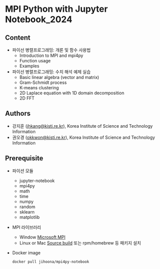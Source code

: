 # MPI Python with Jupyter Notebook_2024

## Content
- 파이선 병렬프로그래밍: 개론 및 함수 사용법
  - Introduction to MPI and mpi4py
  - Function usage
  - Examples
- 파이선 병렬프로그래밍: 수치 해석 예제 실습
  - Basic linear algebra (vector and matrix)
  - Gram-Schmidt process
  - K-means clustering
  - 2D Laplace equation with 1D domain decomposition
  - 2D FFT

## Authors
- 강지훈 (jhkang@kisti.re.kr), Korea Institute of Science and Technology Information
- 권오경 (okkwon@kisti.re.kr), Korea Institute of Science and Technology Information

## Prerequisite
- 파이션 모듈
  - jupyter-notebook
  - mpi4py
  - math
  - time
  - numpy
  - random
  - sklearn
  - matplotlib
- MPI 라이브러리
  - Window
    [Microsoft MPI](https://www.microsoft.com/en-us/download/details.aspx?id=105289)
  - Linux or Mac
    [Source build](https://mpi4py.readthedocs.io/en/stable/appendix.html#building-mpi) 또는 rpm/homebrew 등 패키지 설치 
- Docker image
  
  `docker pull jihoona/mpi4py-notebook`
